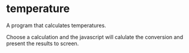 # temperature
A program that calculates temperatures.

Choose a calculation and the javascript will calulate the conversion and present the results to screen.